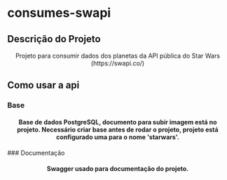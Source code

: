 # consumes-swapi

## Descrição do Projeto
  <p align="center">Projeto para consumir dados dos planetas da API pública do Star Wars (https://swapi.co/)</p>

## Como usar a api
### Base
  <h4 align="center"> 
  	Base de dados PostgreSQL, documento para subir imagem está no projeto.
    	Necessário criar base antes de rodar o projeto, projeto está configurado uma para o nome 'starwars'.
  </h4>
### Documentação
  <h4 align="center"> 
  	Swagger usado para documentação do projeto.
  </h4>

